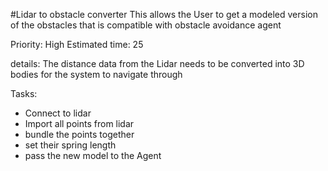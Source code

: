 #Lidar to obstacle converter
This allows the User to get a modeled version of the obstacles that is compatible with obstacle avoidance agent

Priority: High
Estimated time: 25

details:
The distance data from the Lidar needs to be converted into 3D bodies for the system to navigate through

Tasks:
- Connect to lidar
- Import all points from lidar
- bundle the points together
- set their spring length
- pass the new model to the Agent
